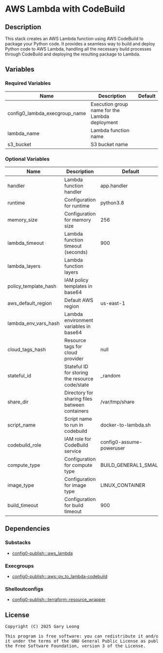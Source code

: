# AWS Lambda with CodeBuild

## Description

This stack creates an AWS Lambda function using AWS CodeBuild to package your Python code. It provides a seamless way to build and deploy Python code to AWS Lambda, handling all the necessary build processes through CodeBuild and deploying the resulting package to Lambda.

## Variables

### Required Variables

| Name | Description | Default |
|------|-------------|---------|
| config0_lambda_execgroup_name | Execution group name for the Lambda deployment | &nbsp; |
| lambda_name | Lambda function name | &nbsp; |
| s3_bucket | S3 bucket name | &nbsp; |

### Optional Variables

| Name | Description | Default |
|------|-------------|---------|
| handler | Lambda function handler | app.handler |
| runtime | Configuration for runtime | python3.8 |
| memory_size | Configuration for memory size | 256 |
| lambda_timeout | Lambda function timeout (seconds) | 900 |
| lambda_layers | Lambda function layers | &nbsp; |
| policy_template_hash | IAM policy templates in base64 | &nbsp; |
| aws_default_region | Default AWS region | us-east-1 |
| lambda_env_vars_hash | Lambda environment variables in base64 | &nbsp; |
| cloud_tags_hash | Resource tags for cloud provider | null |
| stateful_id | Stateful ID for storing the resource code/state | _random |
| share_dir | Directory for sharing files between containers | /var/tmp/share |
| script_name | Script name to run in codebuild | docker-to-lambda.sh |
| codebuild_role | IAM role for CodeBuild service | config0-assume-poweruser |
| compute_type | Configuration for compute type | BUILD_GENERAL1_SMALL |
| image_type | Configuration for image type | LINUX_CONTAINER |
| build_timeout | Configuration for build timeout | 900 |

## Dependencies

### Substacks
- [config0-publish:::aws_lambda](http://config0.http.redirects.s3-website-us-east-1.amazonaws.com/assets/stacks/config0-publish/aws_lambda/default)

### Execgroups
- [config0-publish:::aws::py_to_lambda-codebuild](http://config0.http.redirects.s3-website-us-east-1.amazonaws.com/assets/exec/groups/config0-publish/aws/py_to_lambda-codebuild/default)

### Shelloutconfigs
- [config0-publish:::terraform::resource_wrapper](http://config0.http.redirects.s3-website-us-east-1.amazonaws.com/assets/shelloutconfigs/config0-publish/terraform/resource_wrapper/default)

## License
<pre>
Copyright (C) 2025 Gary Leong <gary@config0.com>

This program is free software: you can redistribute it and/or modify
it under the terms of the GNU General Public License as published by
the Free Software Foundation, version 3 of the License.
</pre>